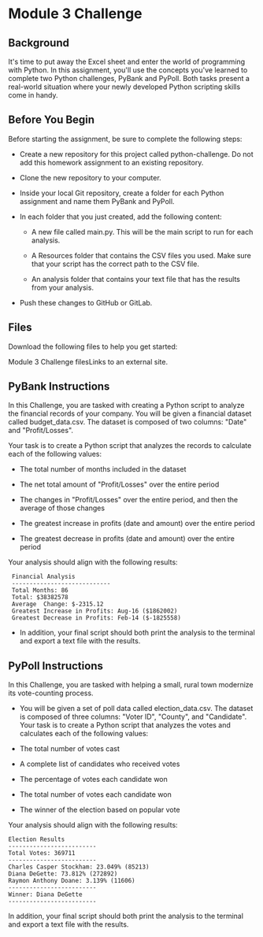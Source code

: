 # Module 3 Challenge
## Background
It's time to put away the Excel sheet and enter the world of programming with Python. In this assignment, you'll use the concepts you've learned to complete two Python challenges, PyBank and PyPoll. Both tasks present a real-world situation where your newly developed Python scripting skills come in handy.

## Before You Begin
Before starting the assignment, be sure to complete the following steps:

* Create a new repository for this project called python-challenge. Do not add this homework assignment to an existing repository.

* Clone the new repository to your computer.

* Inside your local Git repository, create a folder for each Python assignment and name them PyBank and PyPoll.

* In each folder that you just created, add the following content:

  * A new file called main.py. This will be the main script to run for each analysis.

  * A Resources folder that contains the CSV files you used. Make sure that your script has the correct path to the CSV file.

  * An analysis folder that contains your text file that has the results from your analysis.

* Push these changes to GitHub or GitLab.

## Files
Download the following files to help you get started:

Module 3 Challenge filesLinks to an external site.

## PyBank Instructions
In this Challenge, you are tasked with creating a Python script to analyze the financial records of your company. You will be given a financial dataset called budget_data.csv. The dataset is composed of two columns: "Date" and "Profit/Losses".

Your task is to create a Python script that analyzes the records to calculate each of the following values:

  * The total number of months included in the dataset

  * The net total amount of "Profit/Losses" over the entire period

  * The changes in "Profit/Losses" over the entire period, and then the average of those changes

  * The greatest increase in profits (date and amount) over the entire period

  * The greatest decrease in profits (date and amount) over the entire period

Your analysis should align with the following results:
 ```text
  Financial Analysis
  ----------------------------
  Total Months: 86
  Total: $38382578
  Average  Change: $-2315.12
  Greatest Increase in Profits: Aug-16 ($1862002)
  Greatest Decrease in Profits: Feb-14 ($-1825558)
   ```
* In addition, your final script should both print the analysis to the terminal and export a text file with the results.
   

## PyPoll Instructions
In this Challenge, you are tasked with helping a small, rural town modernize its vote-counting process.

* You will be given a set of poll data called election_data.csv. The dataset is composed of three columns: "Voter ID", "County", and "Candidate". Your task is to create a Python script that analyzes the votes and calculates each of the following values:

* The total number of votes cast

* A complete list of candidates who received votes

* The percentage of votes each candidate won

* The total number of votes each candidate won

* The winner of the election based on popular vote

Your analysis should align with the following results:

 ```text
 Election Results
-------------------------
Total Votes: 369711
-------------------------
Charles Casper Stockham: 23.049% (85213)
Diana DeGette: 73.812% (272892)
Raymon Anthony Doane: 3.139% (11606)
-------------------------
Winner: Diana DeGette
-------------------------
  ```
In addition, your final script should both print the analysis to the terminal and export a text file with the results.
